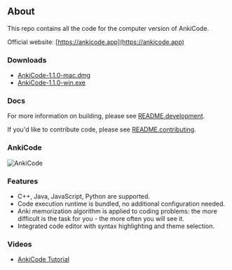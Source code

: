 ## About
This repo contains all the code for the computer version of AnkiCode.

Official website: [https://ankicode.app](https://ankicode.app)

### Downloads
- [AnkiCode-1.1.0-mac.dmg](https://cutt.ly/sbS2uQA)
- [AnkiCode-1.1.0-win.exe](https://cutt.ly/cbS0YAd)

### Docs
For more information on building, please see [README.development](README.development).

If you'd like to contribute code, please see [README.contributing](README.contributing).

### AnkiCode
![AnkiCode](https://github.com/daveight/ankicode/raw/master/images/anki-editor.png "AnkiCode")

### Features
- C++, Java, JavaScript, Python are supported.
- Code execution runtime is bundled, no additional configuration needed.
- Anki memorization algorithm is applied to coding problems: the more difficult is the task for you - the more often you will see it.
- Integrated code editor with syntax highlighting and theme selection.

### Videos
- [AnkiCode Tutorial](https://www.youtube.com/watch?v=dB23wJ1b6Ik)
